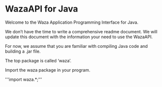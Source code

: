 # WazaAPI for Java

Welcome to the Waza Application Programming Interface for Java.

We don’t have the time to write a comprehensive readme document. We will update this document with the information your need to use the WazaAPI. 

For now, we assume that you are familiar with compiling Java code and building a .jar file. 

The top package is called ‘waza’.

Import the waza package in your program. 

'''import waza.*;'''



